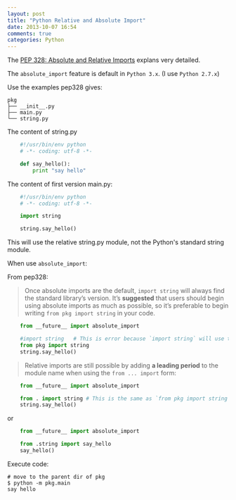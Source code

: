 ```yaml
---
layout: post
title: "Python Relative and Absolute Import"
date: 2013-10-07 16:54
comments: true
categories: Python
---
```


The [PEP 328: Absolute and Relative Imports](http://docs.python.org/2/whatsnew/2.5.html#pep-328-absolute-and-relative-imports) explans very detailed.

The `absolute_import` feature is default in `Python 3.x`. (I use `Python 2.7.x`)

<!-- more -->

Use the examples pep328 gives:

	pkg
	├── __init__.py
	├── main.py
	└── string.py

The content of string.py

```python
	#!/usr/bin/env python
	# -*- coding: utf-8 -*-

	def say_hello():
		print "say hello"
```

The content of first version main.py:

```python
	#!/usr/bin/env python
	# -*- coding: utf-8 -*-

	import string

	string.say_hello()
```

This will use the relative string.py module, not the Python's standard string module.

When use `absolute_import`:

From pep328:

> Once absolute imports are the default, `import string` will always find the standard library’s version.
> It’s **suggested** that users should begin using absolute imports as much as possible, so it’s preferable to begin writing `from pkg import string` in your code.

```python
	from __future__ import absolute_import

	#import string   # This is error because `import string` will use the standard string module
	from pkg import string
	string.say_hello()
```

> Relative imports are still possible by adding **a leading period** to the module name when using the `from ... import` form:

```python
	from __future__ import absolute_import

	from . import string # This is the same as `from pkg import string`
	string.say_hello()
```

or

```python
	from __future__ import absolute_import

	from .string import say_hello
	say_hello()
```

Execute code:

	# move to the parent dir of pkg
	$ python -m pkg.main
	say hello
